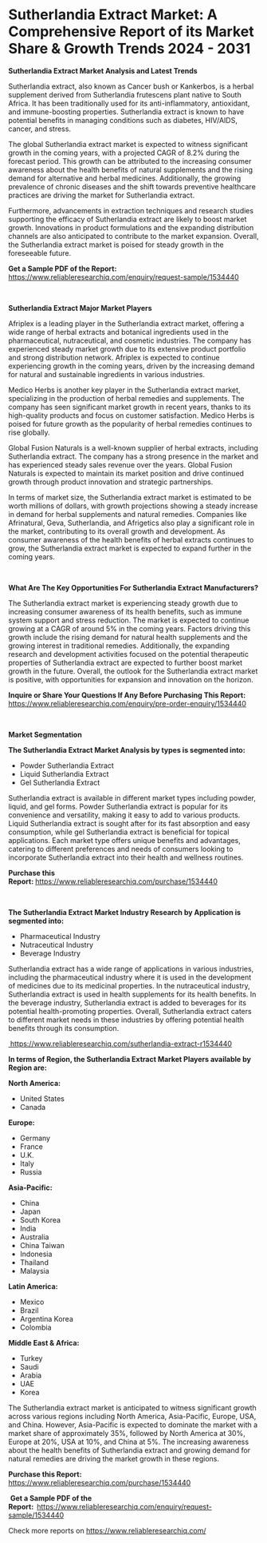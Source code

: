 <p><h1>Sutherlandia Extract Market: A Comprehensive Report of its Market Share & Growth Trends 2024 - 2031</h1></p><p><strong>Sutherlandia Extract Market Analysis and Latest Trends</strong></p>
<p><p>Sutherlandia extract, also known as Cancer bush or Kankerbos, is a herbal supplement derived from Sutherlandia frutescens plant native to South Africa. It has been traditionally used for its anti-inflammatory, antioxidant, and immune-boosting properties. Sutherlandia extract is known to have potential benefits in managing conditions such as diabetes, HIV/AIDS, cancer, and stress.</p><p>The global Sutherlandia extract market is expected to witness significant growth in the coming years, with a projected CAGR of 8.2% during the forecast period. This growth can be attributed to the increasing consumer awareness about the health benefits of natural supplements and the rising demand for alternative and herbal medicines. Additionally, the growing prevalence of chronic diseases and the shift towards preventive healthcare practices are driving the market for Sutherlandia extract.</p><p>Furthermore, advancements in extraction techniques and research studies supporting the efficacy of Sutherlandia extract are likely to boost market growth. Innovations in product formulations and the expanding distribution channels are also anticipated to contribute to the market expansion. Overall, the Sutherlandia extract market is poised for steady growth in the foreseeable future.</p></p>
<p><strong>Get a Sample PDF of the Report:&nbsp;</strong> <a href="https://www.reliableresearchiq.com/enquiry/request-sample/1534440">https://www.reliableresearchiq.com/enquiry/request-sample/1534440</a></p>
<p>&nbsp;</p>
<p><strong>Sutherlandia Extract Major Market Players</strong></p>
<p><p>Afriplex is a leading player in the Sutherlandia extract market, offering a wide range of herbal extracts and botanical ingredients used in the pharmaceutical, nutraceutical, and cosmetic industries. The company has experienced steady market growth due to its extensive product portfolio and strong distribution network. Afriplex is expected to continue experiencing growth in the coming years, driven by the increasing demand for natural and sustainable ingredients in various industries.</p><p>Medico Herbs is another key player in the Sutherlandia extract market, specializing in the production of herbal remedies and supplements. The company has seen significant market growth in recent years, thanks to its high-quality products and focus on customer satisfaction. Medico Herbs is poised for future growth as the popularity of herbal remedies continues to rise globally.</p><p>Global Fusion Naturals is a well-known supplier of herbal extracts, including Sutherlandia extract. The company has a strong presence in the market and has experienced steady sales revenue over the years. Global Fusion Naturals is expected to maintain its market position and drive continued growth through product innovation and strategic partnerships.</p><p>In terms of market size, the Sutherlandia extract market is estimated to be worth millions of dollars, with growth projections showing a steady increase in demand for herbal supplements and natural remedies. Companies like Afrinatural, Geva, Sutherlandia, and Afrigetics also play a significant role in the market, contributing to its overall growth and development. As consumer awareness of the health benefits of herbal extracts continues to grow, the Sutherlandia extract market is expected to expand further in the coming years.</p></p>
<p>&nbsp;</p>
<p><strong>What Are The Key Opportunities For Sutherlandia Extract Manufacturers?</strong></p>
<p><p>The Sutherlandia extract market is experiencing steady growth due to increasing consumer awareness of its health benefits, such as immune system support and stress reduction. The market is expected to continue growing at a CAGR of around 5% in the coming years. Factors driving this growth include the rising demand for natural health supplements and the growing interest in traditional remedies. Additionally, the expanding research and development activities focused on the potential therapeutic properties of Sutherlandia extract are expected to further boost market growth in the future. Overall, the outlook for the Sutherlandia extract market is positive, with opportunities for expansion and innovation on the horizon.</p></p>
<p><strong>Inquire or Share Your Questions If Any Before Purchasing This Report:</strong> <a href="https://www.reliableresearchiq.com/enquiry/pre-order-enquiry/1534440">https://www.reliableresearchiq.com/enquiry/pre-order-enquiry/1534440</a></p>
<p>&nbsp;</p>
<p><strong>Market Segmentation</strong></p>
<p><strong>The Sutherlandia Extract Market Analysis by types is segmented into:</strong></p>
<p><ul><li>Powder Sutherlandia Extract</li><li>Liquid Sutherlandia Extract</li><li>Gel Sutherlandia Extract</li></ul></p>
<p><p>Sutherlandia extract is available in different market types including powder, liquid, and gel forms. Powder Sutherlandia extract is popular for its convenience and versatility, making it easy to add to various products. Liquid Sutherlandia extract is sought after for its fast absorption and easy consumption, while gel Sutherlandia extract is beneficial for topical applications. Each market type offers unique benefits and advantages, catering to different preferences and needs of consumers looking to incorporate Sutherlandia extract into their health and wellness routines.</p></p>
<p><strong>Purchase this Report:&nbsp;</strong><a href="https://www.reliableresearchiq.com/purchase/1534440">https://www.reliableresearchiq.com/purchase/1534440</a></p>
<p>&nbsp;</p>
<p><strong>The Sutherlandia Extract Market Industry Research by Application is segmented into:</strong></p>
<p><ul><li>Pharmaceutical Industry</li><li>Nutraceutical Industry</li><li>Beverage Industry</li></ul></p>
<p><p>Sutherlandia extract has a wide range of applications in various industries, including the pharmaceutical industry where it is used in the development of medicines due to its medicinal properties. In the nutraceutical industry, Sutherlandia extract is used in health supplements for its health benefits. In the beverage industry, Sutherlandia extract is added to beverages for its potential health-promoting properties. Overall, Sutherlandia extract caters to different market needs in these industries by offering potential health benefits through its consumption.</p></p>
<p><a href="https://www.reliableresearchiq.com/sutherlandia-extract-r1534440">&nbsp;https://www.reliableresearchiq.com/sutherlandia-extract-r1534440</a></p>
<p><strong>In terms of Region, the Sutherlandia Extract Market Players available by Region are:</strong></p>
<p>
    <p> <strong> North America: </strong>
        <ul>
            <li>United States</li>
            <li>Canada</li>
        </ul>
        </p> 
    <p> <strong> Europe: </strong>
        <ul>
            <li>Germany</li>
            <li>France</li>
            <li>U.K.</li>
            <li>Italy</li>
            <li>Russia</li>
        </ul>
        </p> 
    <p> <strong> Asia-Pacific: </strong>
        <ul>
            <li>China</li>
            <li>Japan</li>
            <li>South Korea</li>
            <li>India</li>
            <li>Australia</li>
            <li>China Taiwan</li>
            <li>Indonesia</li>
            <li>Thailand</li>
            <li>Malaysia</li>
        </ul>
        </p> 
    <p> <strong> Latin America: </strong>
        <ul>
            <li>Mexico</li>
            <li>Brazil</li>
            <li>Argentina Korea</li>
            <li>Colombia</li>
        </ul>
        </p> 
    <p> <strong> Middle East & Africa: </strong>
        <ul>
            <li>Turkey</li>
            <li>Saudi</li>
            <li>Arabia</li>
            <li>UAE</li>
            <li>Korea</li>
        </ul>
    </p>
    </p>
<p><p>The Sutherlandia extract market is anticipated to witness significant growth across various regions including North America, Asia-Pacific, Europe, USA, and China. However, Asia-Pacific is expected to dominate the market with a market share of approximately 35%, followed by North America at 30%, Europe at 20%, USA at 10%, and China at 5%. The increasing awareness about the health benefits of Sutherlandia extract and growing demand for natural remedies are driving the market growth in these regions.</p></p>
<p><strong>Purchase this Report: </strong><a href="https://www.reliableresearchiq.com/purchase/1534440">https://www.reliableresearchiq.com/purchase/1534440</a></p>
<p>&nbsp;<strong>Get a Sample PDF of the Report:&nbsp;&nbsp;</strong><a href="https://www.reliableresearchiq.com/enquiry/request-sample/1534440">https://www.reliableresearchiq.com/enquiry/request-sample/1534440</a></p>
<p><strong></strong></p>
<p>Check more reports on <a href="https://www.reliableresearchiq.com/">https://www.reliableresearchiq.com/</a></p>